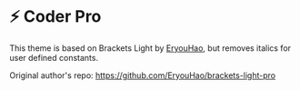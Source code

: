 # ⚡️ Coder Pro

This theme is based on Brackets Light by [EryouHao](https://github.com/EryouHao/brackets-light-pro), but removes italics for user defined constants.

Original author's repo: https://github.com/EryouHao/brackets-light-pro
